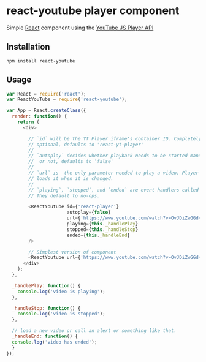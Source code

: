 react-youtube player component
=============================

Simple [React](http://facebook.github.io/react/ ) component using the [YouTube JS Player API](https://developers.google.com/youtube/js_api_reference)

Installation
------------

`npm install react-youtube`

Usage
-----

```js
var React = require('react');
var ReactYouTube = require('react-youtube');

var App = React.createClass({
  render: function() {
    return (
      <div>

        // `id` will be the YT Player iframe's container ID. Completely 
        // optional, defaults to 'react-yt-player'
        //
        // `autoplay` decides whether playback needs to be started manually
        //  or not, defaults to 'false'
        //
        // `url` is  the only parameter needed to play a video. Player automatically
        // loads it when it is changed.
        //
        // `playing`, `stopped`, and `ended` are event handlers called by the player.
        // They default to no-ops.

        <ReactYoutube id={'react-player'}
                      autoplay={false}
                      url={'https://www.youtube.com/watch?v=OvJDiZwGGd4'}
                      playing={this._handlePlay}
                      stopped={this._handleStop}
                      ended={this._handleEnd}
        />

        // Simplest version of component
        <ReactYoutube url={'https://www.youtube.com/watch?v=OvJDiZwGGd4'} />
      </div>
    );
  },

  _handlePlay: function() {
    console.log('video is playing');
  },

  _handleStop: function() {
    console.log('video is stopped');
  },

  // load a new video or call an alert or something like that.
  _handleEnd: function() {
  console.log('video has ended');
  }
});
